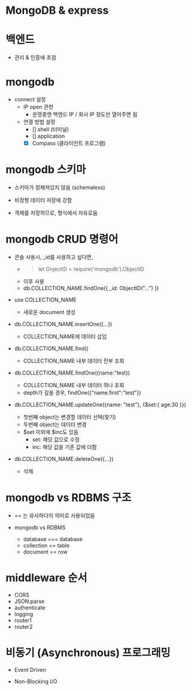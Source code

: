 # MongoDB & express

# 백엔드 

- 관리 & 인증에 초점

# mongodb

- connect 설정
  - IP open 관련
    - 운영중엔 백엔드 IP / 회사 IP 정도만 열어주면 됨
  - 연결 방법 설정
    - [] shell (터미널)
    - [] application 
    - [x] Compass (클라이언트 프로그램)

# mongodb 스키마

- 스키마가 정해져있지 않음 (schemaless)

- 비정형 데이터 저장에 강함

- 객체를 저장하므로, 형식에서 자유로움


# mongodb CRUD 명령어

- 콘솔 사용시, _id를 사용하고 싶다면,
  - > let OnjectID = require('mongodb').ObjectID
  - 이후 사용
  - db.COLLECTION_NAME.findOne({ _id: ObjectID("...") })

- use COLLECTION_NAME
  - 새로운 document 생성

- db.COLLECTION_NAME.insertOne({...})
  - COLLECTION_NAME에 데이터 삽입

- db.COLLECTION_NAME.find()
  - COLLECTION_NAME 내부 데이터 전부 조회

- db.COLLECTION_NAME.findOne({name:"test})
  - COLLECTION_NAME 내부 데이터 하나 조회
  - depth가 깊을 경우, findOne({"name.first":"test"})

- db.COLLECTION_NAME.updateOne({name: "test"}, {$set:{ age:30 }})
  - 첫번째 object는 변경할 데이터 선택(찾기)
  - 두번째 object는 데이터 변경
  - $set 이외에 $inc도 있음
    - set: 해당 값으로 수정
    - inc: 해당 값을 기존 값에 더함

- db.COLLECTION_NAME.deleteOne({...})
  - 삭제

# mongodb vs RDBMS 구조

- == 는 유사하다의 의미로 사용되었음

- mongodb vs RDBMS
  - database === database
  - collection == table
  - document == row

# middleware 순서

- CORS
- JSON.parse
- authenticate
- logging
- router1
- router2

# 비동기 (Asynchronous) 프로그래밍

- Event Driven

- Non-Blocking I/O